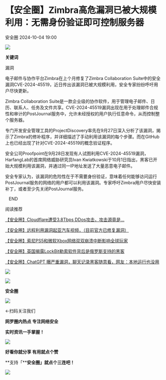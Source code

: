 #  【安全圈】Zimbra高危漏洞已被大规模利用：无需身份验证即可控制服务器   
 安全圈   2024-10-04 19:00  
  
![](https://mmbiz.qpic.cn/sz_mmbiz_png/aBHpjnrGylgOvEXHviaXu1fO2nLov9bZ055v7s8F6w1DD1I0bx2h3zaOx0Mibd5CngBwwj2nTeEbupw7xpBsx27Q/640?wx_fmt=other&from=appmsg&tp=webp&wxfrom=5&wx_lazy=1&wx_co=1 "")  
  
  
**关键词**  
  
  
  
漏洞  
  
  
  
电子邮件与协作平台Zimbra在上个月修复了Zimbra Collaboration Suite中的安全漏洞CVE-2024-45519，近日传出该漏洞已被大规模利用，安全专家纷纷呼吁用户尽快更新。  
  
Zimbra Collaboration Suite是一款企业级的协作软件，用于管理电子邮件、日历、联系人、任务及文件共享。CVE-2024-45519漏洞出现在用于处理邮件合规性和审计的PostJournal服务中，允许未经授权的用户执行任意命令，从而控制整个服务器。  
  
专门开发安全管理工具的ProjectDiscovery率先在9月27日深入分析了该漏洞，揭示了Zimbra的修补程序，并详细描述了手动利用该漏洞的每个步骤。而在GitHub上也已经出现了针对CVE-2024-45519的概念验证程序。  
  
安全公司Proofpoint在9月28日发现有人试图利用CVE-2024-45519漏洞，HarfangLab的首席网络威胁研究员Ivan Kwiatkowski于10月1日指出，黑客已开始大规模利用该漏洞，并通过同一IP地址发送了大量恶意电子邮件。  
  
安全专家认为，该漏洞的危险性在于不需要身份验证，意味着任何能够访问运行PostJournal服务的网络的用户都可以利用该漏洞。专家呼吁Zimbra用户尽快安装补丁，或者至少先关闭PostJournal服务。  
  
  
  
   END    
  
  
阅读推荐  
  
  
[【安全圈】Cloudflare遭受3.8Tbps DDos攻击，攻击源竟是...](http://mp.weixin.qq.com/s?__biz=MzIzMzE4NDU1OQ==&mid=2652064888&idx=1&sn=22a0e79377ff8248b57da157615c571a&chksm=f36e6038c419e92efb17e5e82271a7ba31a3a3db9f7428ee79103869ba1d2f947bb57c8d752f&scene=21#wechat_redirect)  
  
  
  
[【安全圈】远程利用漏洞起亚汽车视频，（目前官方已修复漏洞）](http://mp.weixin.qq.com/s?__biz=MzIzMzE4NDU1OQ==&mid=2652064888&idx=2&sn=1de3b1f19c6574d455747d1b16ace81e&chksm=f36e6038c419e92e4019e3dfb30072db7bd47a552a5edad8d58f54d310c163ba8ce7f84d22b7&scene=21#wechat_redirect)  
  
  
  
[【安全圈】索尼PS5和微软Xbox网络双双崩溃中断影响全球玩家](http://mp.weixin.qq.com/s?__biz=MzIzMzE4NDU1OQ==&mid=2652064888&idx=3&sn=2220ddda4dcbeb5dd0424019f33b9f16&chksm=f36e6038c419e92e9557f22ddab45ad50e35c1fb7a3391b54ffffe021fef23f0d81859971f01&scene=21#wechat_redirect)  
  
  
  
[【安全圈】英国揭露LockBit勒索软件背后是俄罗斯支持的黑客](http://mp.weixin.qq.com/s?__biz=MzIzMzE4NDU1OQ==&mid=2652064888&idx=4&sn=2020e1f1c4fb89c3ed238075f1bd26c9&chksm=f36e6038c419e92ed7c6426f1bb0f37647a02b23d904e5192eaf032d2fa676f21d48c18f3c6e&scene=21#wechat_redirect)  
  
  
  
[【安全圈】ChatGPT 曝严重漏洞，聊天记录黑客随意看，网友：本地运行也没用](http://mp.weixin.qq.com/s?__biz=MzIzMzE4NDU1OQ==&mid=2652064829&idx=1&sn=43b9a1718f1914415bedb5011a00c419&chksm=f36e607dc419e96b4ba394e9fc13291a3ce749e64ec089c4e28d1af785ebaa4f48ae085b254c&scene=21#wechat_redirect)  
  
  
  
  
![](https://mmbiz.qpic.cn/mmbiz_gif/aBHpjnrGylgeVsVlL5y1RPJfUdozNyCEft6M27yliapIdNjlcdMaZ4UR4XxnQprGlCg8NH2Hz5Oib5aPIOiaqUicDQ/640?wx_fmt=gif "")  
  
  
  
![](https://mmbiz.qpic.cn/mmbiz_png/aBHpjnrGylgeVsVlL5y1RPJfUdozNyCEDQIyPYpjfp0XDaaKjeaU6YdFae1iagIvFmFb4djeiahnUy2jBnxkMbaw/640?wx_fmt=png "")  
  
**安全圈**  
  
![](https://mmbiz.qpic.cn/mmbiz_gif/aBHpjnrGylgeVsVlL5y1RPJfUdozNyCEft6M27yliapIdNjlcdMaZ4UR4XxnQprGlCg8NH2Hz5Oib5aPIOiaqUicDQ/640?wx_fmt=gif "")  
  
  
←扫码关注我们  
  
**网罗圈内热点 专注网络安全**  
  
**实时资讯一手掌握！**  
  
  
![](https://mmbiz.qpic.cn/mmbiz_gif/aBHpjnrGylgeVsVlL5y1RPJfUdozNyCE3vpzhuku5s1qibibQjHnY68iciaIGB4zYw1Zbl05GQ3H4hadeLdBpQ9wEA/640?wx_fmt=gif "")  
  
**好看你就分享 有用就点个赞**  
  
**支持「****安全圈」就点个三连吧！**  
  
![](https://mmbiz.qpic.cn/mmbiz_gif/aBHpjnrGylgeVsVlL5y1RPJfUdozNyCE3vpzhuku5s1qibibQjHnY68iciaIGB4zYw1Zbl05GQ3H4hadeLdBpQ9wEA/640?wx_fmt=gif "")  
  
  
  
  
